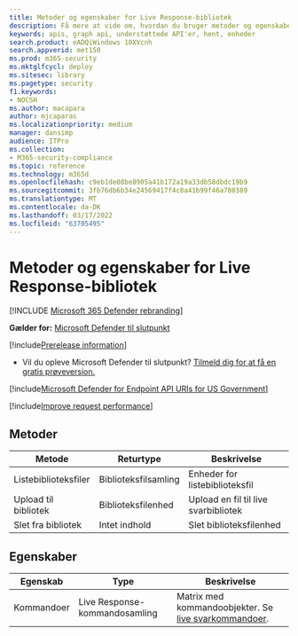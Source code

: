 ```yaml
---
title: Metoder og egenskaber for Live Response-bibliotek
description: Få mere at vide om, hvordan du bruger metoder og egenskaber for live svarbiblioteket.
keywords: apis, graph api, understøttede API'er, hent, enheder
search.product: eADQiWindows 10XVcnh
search.appverid: met150
ms.prod: m365-security
ms.mktglfcycl: deploy
ms.sitesec: library
ms.pagetype: security
f1.keywords:
- NOCSH
ms.author: macapara
author: mjcaparas
ms.localizationpriority: medium
manager: dansimp
audience: ITPro
ms.collection:
- M365-security-compliance
ms.topic: reference
ms.technology: m365d
ms.openlocfilehash: c9eb1de08be8905a41b172a19a33db58dbdc19b9
ms.sourcegitcommit: 3fb76db6b34e24569417f4c8a41b99f46a780389
ms.translationtype: MT
ms.contentlocale: da-DK
ms.lasthandoff: 03/17/2022
ms.locfileid: "63705495"
---
```

#  <a name="live-response-library-methods-and-properties"></a>Metoder og egenskaber for Live Response-bibliotek

[!INCLUDE [Microsoft 365 Defender rebranding](../../includes/microsoft-defender.md)]

**Gælder for:** [Microsoft Defender til slutpunkt](https://go.microsoft.com/fwlink/?linkid=2154037)

[!include[Prerelease information](../../includes/prerelease.md)]

- Vil du opleve Microsoft Defender til slutpunkt? [Tilmeld dig for at få en gratis prøveversion.](https://www.microsoft.com/microsoft-365/windows/microsoft-defender-atp?ocid=docs-wdatp-exposedapis-abovefoldlink) 

[!include[Microsoft Defender for Endpoint API URIs for US Government](../../includes/microsoft-defender-api-usgov.md)]

[!include[Improve request performance](../../includes/improve-request-performance.md)]


## <a name="methods"></a>Metoder

| **Metode**          | **Returtype**         | **Beskrivelse**                         |
|---------------------|-------------------------|-----------------------------------------|
| Listebiblioteksfiler  | Biblioteksfilsamling | Enheder for listebiblioteksfil              |
| Upload til bibliotek   | Biblioteksfilenhed     | Upload en fil til live svarbibliotek |
| Slet fra bibliotek | Intet indhold              | Slet biblioteksfilenhed              |

## <a name="properties"></a>Egenskaber

| **Egenskab** | **Type**                         | **Beskrivelse**                                        |
|--------------|----------------------------------|--------------------------------------------------------|
| Kommandoer     | Live Response-kommandosamling | Matrix med kommandoobjekter. Se [live svarkommandoer](live-response.md#live-response-commands). |

